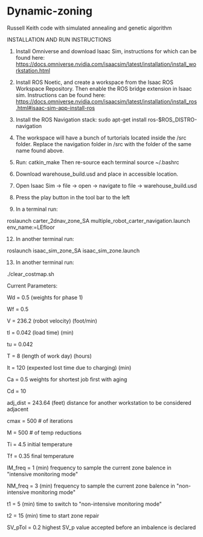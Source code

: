 # Dynamic-zoning
Russell Keith code with simulated annealing and genetic algorithm

INSTALLATION AND RUN INSTRUCTIONS

1. Install Omniverse and download Isaac Sim, instructions for which can be found here: 
https://docs.omniverse.nvidia.com/isaacsim/latest/installation/install_workstation.html
 
2. Install ROS Noetic, and create a workspace from the Isaac ROS Workspace Repository. Then enable the ROS bridge extension in Isaac sim. Instructions can be found here: 
https://docs.omniverse.nvidia.com/isaacsim/latest/installation/install_ros.html#isaac-sim-app-install-ros

3. Install the ROS Navigation stack: 
   sudo apt-get install ros-$ROS_DISTRO-navigation
    
5. The workspace will have a bunch of turtorials located inside the /src folder. Replace the navigation folder in <path to ROS  workspace>/src with the folder of the same name found above.

6. Run:
   catkin_make
   Then re-source each terminal
   source ~/.bashrc
 
8. Download warehouse_build.usd and place in accessible location.
 
9. Open Isaac Sim → file → open → navigate to file →  warehouse_build.usd

10. Press the play button in the tool bar to the left
    
11. In a terminal run:

roslaunch carter_2dnav_zone_SA multiple_robot_carter_navigation.launch env_name:=LEfloor
    
12. In another terminal run:

roslaunch isaac_sim_zone_SA isaac_sim_zone.launch

13. In another terminal run:

./clear_costmap.sh

Current Parameters:

Wd = 0.5 (weights for phase 1)

Wf = 0.5

V = 236.2 (robot velocity) (foot/min)

tl = 0.042 (load time) (min)

tu = 0.042

T = 8 (length of work day) (hours)

lt = 120 (expexted lost time due to charging) (min)

Ca = 0.5 weights for shortest job first with aging

Cd = 10 

adj_dist = 243.64 (feet) distance for another workstation to be considered adjacent

cmax = 500 # of iterations 

M = 500 # of temp reductions

Ti = 4.5 initial temperature

Tf = 0.35 final temperature


IM_freq = 1 (min) frequency to sample the current zone balence in "intensive monitoring mode"

NM_freq = 3 (min) frequency to sample the current zone balence in "non-intensive monitoring mode"

t1 = 5 (min) time to switch to "non-intensive monitoring mode"

t2 = 15 (min) time to start zone repair 

SV_pTol = 0.2 highest SV_p value accepted before an imbalence is declared
